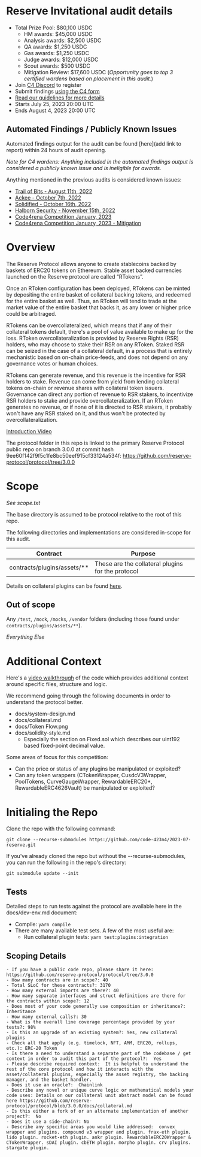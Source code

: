 # Reserve Invitational audit details

- Total Prize Pool: $80,100 USDC
  - HM awards: $45,000 USDC
  - Analysis awards: $2,500 USDC
  - QA awards: $1,250 USDC
  - Gas awards: $1,250 USDC
  - Judge awards: $12,000 USDC
  - Scout awards: $500 USDC
  - Mitigation Review: $17,600 USDC (*Opportunity goes to top 3 certified wardens based on placement in this audit.*)
- Join [C4 Discord](https://discord.gg/code4rena) to register
- Submit findings [using the C4 form](https://code4rena.com/contests/2023-07-reserve-invitational/submit)
- [Read our guidelines for more details](https://docs.code4rena.com/roles/wardens)
- Starts July 25, 2023 20:00 UTC
- Ends August 4, 2023 20:00 UTC

## Automated Findings / Publicly Known Issues

Automated findings output for the audit can be found [here](add link to report) within 24 hours of audit opening.

*Note for C4 wardens: Anything included in the automated findings output is considered a publicly known issue and is ineligible for awards.*

Anything mentioned in the previous audits is considered known issues:

- [Trail of Bits - August 11th, 2022](https://github.com/code-423n4/2023-01-reserve/blob/main/audits/Trail%20of%20Bits%20-%20Aug%2011%202022.pdf)
- [Ackee - October 7th, 2022](https://github.com/code-423n4/2023-01-reserve/blob/main/audits/Ackee%20-%20Oct%2007%202022.pdf)
- [Solidified - October 16th, 2022](https://github.com/code-423n4/2023-01-reserve/blob/main/audits/Solidified%20-%20Oct%2016%202022.pdf)
- [Halborn Security - November 15th, 2022](https://github.com/code-423n4/2023-01-reserve/blob/main/audits/Halborn%20Security%20-%20Nov%2015%202022.pdf)
- [Code4rena Competition January, 2023](https://github.com/code-423n4/2023-01-reserve-findings)
- [Code4rena Competition January, 2023 - Mitigation](https://github.com/code-423n4/2023-02-reserve-mitigation-contest-findings)

# Overview

The Reserve Protocol allows anyone to create stablecoins backed by baskets of ERC20 tokens on Ethereum. Stable asset backed currencies launched on the Reserve protocol are called “RTokens”.

Once an RToken configuration has been deployed, RTokens can be minted by depositing the entire basket of collateral backing tokens, and redeemed for the entire basket as well. Thus, an RToken will tend to trade at the market value of the entire basket that backs it, as any lower or higher price could be arbitraged.

RTokens can be overcollateralized, which means that if any of their collateral tokens default, there's a pool of value available to make up for the loss. RToken overcollateralization is provided by Reserve Rights (RSR) holders, who may choose to stake their RSR on any RToken. Staked RSR can be seized in the case of a collateral default, in a process that is entirely mechanistic based on on-chain price-feeds, and does not depend on any governance votes or human choices.

RTokens can generate revenue, and this revenue is the incentive for RSR holders to stake. Revenue can come from yield from lending collateral tokens on-chain or revenue shares with collateral token issuers. Governance can direct any portion of revenue to RSR stakers, to incentivize RSR holders to stake and provide overcollateralization. If an RToken generates no revenue, or if none of it is directed to RSR stakers, it probably won't have any RSR staked on it, and thus won't be protected by overcollateralization.

[Introduction Video](https://www.youtube.com/watch?v=JOy0wCVhnwM)

The protocol folder in this repo is linked to the primary Reserve Protocol public repo on branch 3.0.0 at commit hash 9ee60f142f9f5c1fe8bc50eef915cf33124a534f: https://github.com/reserve-protocol/protocol/tree/3.0.0 

# Scope

*See scope.txt*

The base directory is assumed to be protocol relative to the root of this repo.

The following directories and implementations are considered in-scope for this audit.

| Contract | Purpose |  
| ----------- | ----------- |
| contracts/plugins/assets/** | These are the collateral plugins for the protocol |

Details on collateral plugins can be found [here](https://github.com/reserve-protocol/protocol/blob/master/docs/collateral.md).

## Out of scope

Any `/test`, `/mock`, `/mocks`, `/vendor` folders (including those found under `contracts/plugins/assets/**`).

*Everything Else*

# Additional Context

Here's a [video walkthrough](https://www.youtube.com/watch?v=341MhkOWsJE) of the code which provides additional context around specific files, structure and logic.

We recommend going through the following documents in order to understand the protocol better.

- docs/system-design.md
- docs/collateral.md
- docs/Token Flow.png
- docs/solidity-style.md
  - Especially the section on Fixed.sol which describes our uint192 based fixed-point decimal value.

Some areas of focus for this competition:

- Can the price or status of any plugins be manipulated or exploited?
- Can any token wrappers (CTokenWrapper, CusdcV3Wrapper, PoolTokens, CurveGaugeWrapper, RewardableERC20*, RewardableERC4626Vault) be manipulated or exploited?

# Initialing the Repo

Clone the repo with the following command:

```
git clone --recurse-submodules https://github.com/code-423n4/2023-07-reserve.git
```

If you've already cloned the repo but without the --recurse-submodules, you can run the following in the repo's directory:

```
git submodule update --init
```

## Tests

Detailed steps to run tests against the protocol are available here in the docs/dev-env.md document:

- Compile: `yarn compile`
- There are many available test sets. A few of the most useful are:
  - Run collateral plugin tests: `yarn test:plugins:integration`

## Scoping Details

```
- If you have a public code repo, please share it here: https://github.com/reserve-protocol/protocol/tree/3.0.0 
- How many contracts are in scope?: 40
- Total SLoC for these contracts?: 3170 
- How many external imports are there?: 40 
- How many separate interfaces and struct definitions are there for the contracts within scope?: 12
- Does most of your code generally use composition or inheritance?: Inheritance  
- How many external calls?: 30  
- What is the overall line coverage percentage provided by your tests?: 98%
- Is this an upgrade of an existing system?: Yes, new collateral plugins
- Check all that apply (e.g. timelock, NFT, AMM, ERC20, rollups, etc.): ERC-20 Token
- Is there a need to understand a separate part of the codebase / get context in order to audit this part of the protocol?:  Yes  
- Please describe required context:  It is helpful to understand the rest of the core protocol and how it interacts with the asset/collateral plugins, especially the asset registry, the backing manager, and the basket handler.  
- Does it use an oracle?:  Chainlink
- Describe any novel or unique curve logic or mathematical models your code uses: Details on our collateral unit abstract model can be found here https://github.com/reserve-protocol/protocol/blob/3.0.0/docs/collateral.md 
- Is this either a fork of or an alternate implementation of another project?:  No
- Does it use a side-chain?: No
- Describe any specific areas you would like addressed:  convex wrapper and plugins. compound v3 wrapper and plugin. frax-eth plugin. lido plugin. rocket-eth plugin. ankr plugin. RewardableERC20Wrapper & CTokenWrapper. sDAI plugin. cbETH plugin. morpho plugin. crv plugins. stargate plugin.
```
